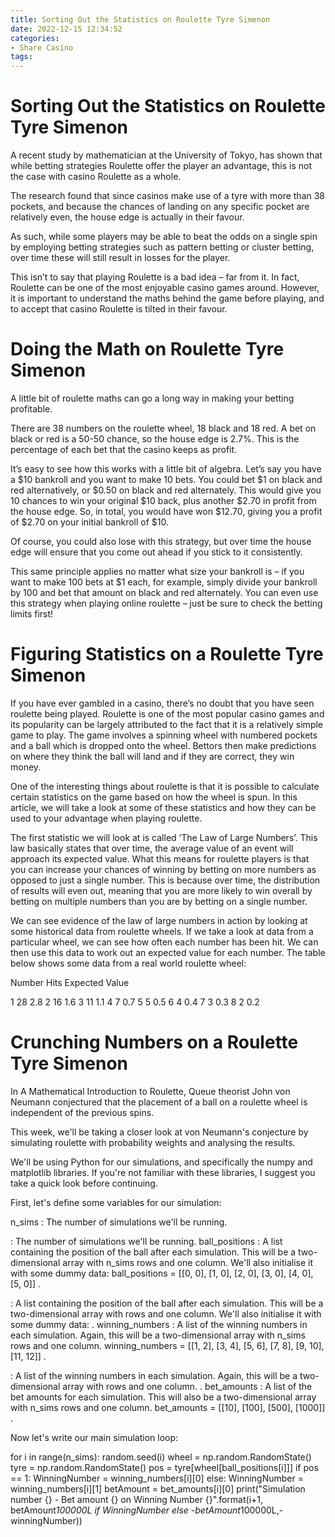 ```yaml
---
title: Sorting Out the Statistics on Roulette Tyre Simenon
date: 2022-12-15 12:34:52
categories:
- Share Casino
tags:
---
```



#  Sorting Out the Statistics on Roulette Tyre Simenon

A recent study by mathematician at the University of Tokyo, has shown that while betting strategies Roulette offer the player an advantage, this is not the case with casino Roulette as a whole.

The research found that since casinos make use of a tyre with more than 38 pockets, and because the chances of landing on any specific pocket are relatively even, the house edge is actually in their favour.

As such, while some players may be able to beat the odds on a single spin by employing betting strategies such as pattern betting or cluster betting, over time these will still result in losses for the player.

This isn’t to say that playing Roulette is a bad idea – far from it. In fact, Roulette can be one of the most enjoyable casino games around. However, it is important to understand the maths behind the game before playing, and to accept that casino Roulette is tilted in their favour.

#  Doing the Math on Roulette Tyre Simenon

A little bit of roulette maths can go a long way in making your betting profitable.

There are 38 numbers on the roulette wheel, 18 black and 18 red. A bet on black or red is a 50-50 chance, so the house edge is 2.7%. This is the percentage of each bet that the casino keeps as profit.

It’s easy to see how this works with a little bit of algebra. Let’s say you have a $10 bankroll and you want to make 10 bets. You could bet $1 on black and red alternatively, or $0.50 on black and red alternately. This would give you 10 chances to win your original $10 back, plus another $2.70 in profit from the house edge. So, in total, you would have won $12.70, giving you a profit of $2.70 on your initial bankroll of $10.

Of course, you could also lose with this strategy, but over time the house edge will ensure that you come out ahead if you stick to it consistently.

This same principle applies no matter what size your bankroll is – if you want to make 100 bets at $1 each, for example, simply divide your bankroll by 100 and bet that amount on black and red alternately. You can even use this strategy when playing online roulette – just be sure to check the betting limits first!

#  Figuring Statistics on a Roulette Tyre Simenon

If you have ever gambled in a casino, there’s no doubt that you have seen roulette being played. Roulette is one of the most popular casino games and its popularity can be largely attributed to the fact that it is a relatively simple game to play. The game involves a spinning wheel with numbered pockets and a ball which is dropped onto the wheel. Bettors then make predictions on where they think the ball will land and if they are correct, they win money.

One of the interesting things about roulette is that it is possible to calculate certain statistics on the game based on how the wheel is spun. In this article, we will take a look at some of these statistics and how they can be used to your advantage when playing roulette.

The first statistic we will look at is called ‘The Law of Large Numbers’. This law basically states that over time, the average value of an event will approach its expected value. What this means for roulette players is that you can increase your chances of winning by betting on more numbers as opposed to just a single number. This is because over time, the distribution of results will even out, meaning that you are more likely to win overall by betting on multiple numbers than you are by betting on a single number.

We can see evidence of the law of large numbers in action by looking at some historical data from roulette wheels. If we take a look at data from a particular wheel, we can see how often each number has been hit. We can then use this data to work out an expected value for each number. The table below shows some data from a real world roulette wheel:

Number Hits Expected Value

1 28 2.8
2 16 1.6
3 11 1.1
4 7 0.7
5 5 0.5
6 4 0.4
7 3 0.3
8 2 0.2

#  Crunching Numbers on a Roulette Tyre Simenon

In A Mathematical Introduction to Roulette, Queue theorist John von Neumann conjectured that the placement of a ball on a roulette wheel is independent of the previous spins.

This week, we'll be taking a closer look at von Neumann's conjecture by simulating roulette with probability weights and analysing the results.

We'll be using Python for our simulations, and specifically the numpy and matplotlib libraries. If you're not familiar with these libraries, I suggest you take a quick look before continuing.

First, let's define some variables for our simulation:

n_sims : The number of simulations we'll be running.

: The number of simulations we'll be running. ball_positions : A list containing the position of the ball after each simulation. This will be a two-dimensional array with n_sims rows and one column. We'll also initialise it with some dummy data: ball_positions = [[0, 0], [1, 0], [2, 0], [3, 0], [4, 0], [5, 0]] .

: A list containing the position of the ball after each simulation. This will be a two-dimensional array with rows and one column. We'll also initialise it with some dummy data: . winning_numbers : A list of the winning numbers in each simulation. Again, this will be a two-dimensional array with n_sims rows and one column. winning_numbers = [[1, 2], [3, 4], [5, 6], [7, 8], [9, 10], [11, 12]] .

: A list of the winning numbers in each simulation. Again, this will be a two-dimensional array with rows and one column. . bet_amounts : A list of the bet amounts for each simulation. This will also be a two-dimensional array with n_sims rows and one column. bet_amounts = [[10], [100], [500], [1000]] .

Now let's write our main simulation loop:

for i in range(n_sims):    random.seed(i)    wheel = np.random.RandomState()    tyre = np.random.RandomState()    pos = tyre[wheel[ball_positions[i]]]   if pos == 1:  WinningNumber = winning_numbers[i][0] else: WinningNumber = winning_numbers[i][1] betAmount = bet_amounts[i][0] print("Simulation number {} - Bet amount {} on Winning Number {}".format(i+1, betAmount*100000L if WinningNumber else -betAmount*100000L,-winningNumber))